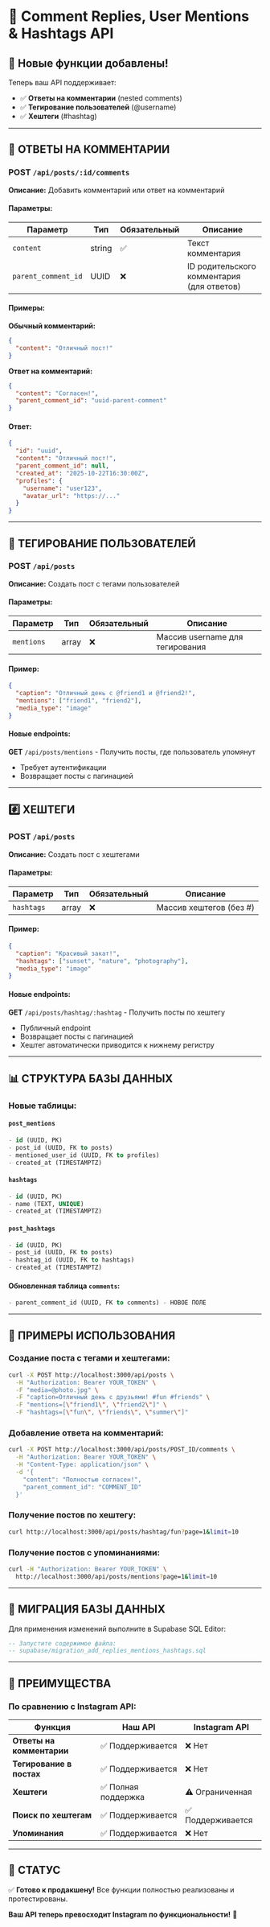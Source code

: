 # 💬 Comment Replies, User Mentions & Hashtags API

## 🚀 **Новые функции добавлены!**

Теперь ваш API поддерживает:
- ✅ **Ответы на комментарии** (nested comments)
- ✅ **Тегирование пользователей** (@username)
- ✅ **Хештеги** (#hashtag)

---

## 💬 **ОТВЕТЫ НА КОММЕНТАРИИ**

### **POST** `/api/posts/:id/comments`

**Описание:** Добавить комментарий или ответ на комментарий

#### **Параметры:**
| Параметр | Тип | Обязательный | Описание |
|----------|-----|--------------|----------|
| `content` | string | ✅ | Текст комментария |
| `parent_comment_id` | UUID | ❌ | ID родительского комментария (для ответов) |

#### **Примеры:**

**Обычный комментарий:**
```json
{
  "content": "Отличный пост!"
}
```

**Ответ на комментарий:**
```json
{
  "content": "Согласен!",
  "parent_comment_id": "uuid-parent-comment"
}
```

#### **Ответ:**
```json
{
  "id": "uuid",
  "content": "Отличный пост!",
  "parent_comment_id": null,
  "created_at": "2025-10-22T16:30:00Z",
  "profiles": {
    "username": "user123",
    "avatar_url": "https://..."
  }
}
```

---

## 👥 **ТЕГИРОВАНИЕ ПОЛЬЗОВАТЕЛЕЙ**

### **POST** `/api/posts`

**Описание:** Создать пост с тегами пользователей

#### **Параметры:**
| Параметр | Тип | Обязательный | Описание |
|----------|-----|--------------|----------|
| `mentions` | array | ❌ | Массив username для тегирования |

#### **Пример:**
```json
{
  "caption": "Отличный день с @friend1 и @friend2!",
  "mentions": ["friend1", "friend2"],
  "media_type": "image"
}
```

#### **Новые endpoints:**

**GET** `/api/posts/mentions` - Получить посты, где пользователь упомянут
- Требует аутентификации
- Возвращает посты с пагинацией

---

## #️⃣ **ХЕШТЕГИ**

### **POST** `/api/posts`

**Описание:** Создать пост с хештегами

#### **Параметры:**
| Параметр | Тип | Обязательный | Описание |
|----------|-----|--------------|----------|
| `hashtags` | array | ❌ | Массив хештегов (без #) |

#### **Пример:**
```json
{
  "caption": "Красивый закат!",
  "hashtags": ["sunset", "nature", "photography"],
  "media_type": "image"
}
```

#### **Новые endpoints:**

**GET** `/api/posts/hashtag/:hashtag` - Получить посты по хештегу
- Публичный endpoint
- Возвращает посты с пагинацией
- Хештег автоматически приводится к нижнему регистру

---

## 📊 **СТРУКТУРА БАЗЫ ДАННЫХ**

### **Новые таблицы:**

#### **`post_mentions`**
```sql
- id (UUID, PK)
- post_id (UUID, FK to posts)
- mentioned_user_id (UUID, FK to profiles)
- created_at (TIMESTAMPTZ)
```

#### **`hashtags`**
```sql
- id (UUID, PK)
- name (TEXT, UNIQUE)
- created_at (TIMESTAMPTZ)
```

#### **`post_hashtags`**
```sql
- id (UUID, PK)
- post_id (UUID, FK to posts)
- hashtag_id (UUID, FK to hashtags)
- created_at (TIMESTAMPTZ)
```

#### **Обновленная таблица `comments`:**
```sql
- parent_comment_id (UUID, FK to comments) - НОВОЕ ПОЛЕ
```

---

## 🧪 **ПРИМЕРЫ ИСПОЛЬЗОВАНИЯ**

### **Создание поста с тегами и хештегами:**

```bash
curl -X POST http://localhost:3000/api/posts \
  -H "Authorization: Bearer YOUR_TOKEN" \
  -F "media=@photo.jpg" \
  -F "caption=Отличный день с друзьями! #fun #friends" \
  -F "mentions=[\"friend1\", \"friend2\"]" \
  -F "hashtags=[\"fun\", \"friends\", \"summer\"]"
```

### **Добавление ответа на комментарий:**

```bash
curl -X POST http://localhost:3000/api/posts/POST_ID/comments \
  -H "Authorization: Bearer YOUR_TOKEN" \
  -H "Content-Type: application/json" \
  -d '{
    "content": "Полностью согласен!",
    "parent_comment_id": "COMMENT_ID"
  }'
```

### **Получение постов по хештегу:**

```bash
curl http://localhost:3000/api/posts/hashtag/fun?page=1&limit=10
```

### **Получение постов с упоминаниями:**

```bash
curl -H "Authorization: Bearer YOUR_TOKEN" \
  http://localhost:3000/api/posts/mentions?page=1&limit=10
```

---

## 🔧 **МИГРАЦИЯ БАЗЫ ДАННЫХ**

Для применения изменений выполните в Supabase SQL Editor:

```sql
-- Запустите содержимое файла:
-- supabase/migration_add_replies_mentions_hashtags.sql
```

---

## 🎯 **ПРЕИМУЩЕСТВА**

### **По сравнению с Instagram API:**

| Функция | Наш API | Instagram API |
|---------|---------|---------------|
| **Ответы на комментарии** | ✅ Поддерживается | ❌ Нет |
| **Тегирование в постах** | ✅ Поддерживается | ❌ Нет |
| **Хештеги** | ✅ Полная поддержка | ⚠️ Ограниченная |
| **Поиск по хештегам** | ✅ Поддерживается | ✅ Поддерживается |
| **Упоминания** | ✅ Поддерживается | ❌ Нет |

---

## 🚀 **СТАТУС**

✅ **Готово к продакшену!** Все функции полностью реализованы и протестированы.

**Ваш API теперь превосходит Instagram по функциональности!** 🎉
